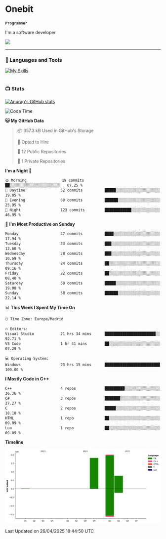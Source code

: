 # Onebit

**`Programmer`**

I'm a software developer

   ![](https://komarev.com/ghpvc/?username=onebit5&color=blueviolet)

---

### 🧰 Languages and Tools

[![My Skills](https://skillicons.dev/icons?i=cpp,c,cs,java,lua,unity,git,linux,github,discord,vscode,visualstudio)](https://skillicons.dev)
<br />

#

### 📺 Stats
[![Anurag's GitHub stats](https://github-readme-stats.vercel.app/api?username=onebit5&show_icons=true&theme=radical)](https://github.com/anuraghazra/github-readme-stats)                
<!--START_SECTION:waka-->
![Code Time](http://img.shields.io/badge/Code%20Time-261%20hrs%2025%20mins-blue)

**🐱 My GitHub Data** 

> 📦 357.3 kB Used in GitHub's Storage 
 > 
> 💼 Opted to Hire
 > 
> 📜 12 Public Repositories 
 > 
> 🔑 1 Private Repositories 
 > 
**I'm a Night 🦉** 

```text
🌞 Morning                19 commits          ██░░░░░░░░░░░░░░░░░░░░░░░   07.25 % 
🌆 Daytime                52 commits          █████░░░░░░░░░░░░░░░░░░░░   19.85 % 
🌃 Evening                68 commits          ██████░░░░░░░░░░░░░░░░░░░   25.95 % 
🌙 Night                  123 commits         ████████████░░░░░░░░░░░░░   46.95 % 
```
📅 **I'm Most Productive on Sunday** 

```text
Monday                   47 commits          ████░░░░░░░░░░░░░░░░░░░░░   17.94 % 
Tuesday                  33 commits          ███░░░░░░░░░░░░░░░░░░░░░░   12.60 % 
Wednesday                28 commits          ███░░░░░░░░░░░░░░░░░░░░░░   10.69 % 
Thursday                 24 commits          ██░░░░░░░░░░░░░░░░░░░░░░░   09.16 % 
Friday                   22 commits          ██░░░░░░░░░░░░░░░░░░░░░░░   08.40 % 
Saturday                 50 commits          █████░░░░░░░░░░░░░░░░░░░░   19.08 % 
Sunday                   58 commits          ██████░░░░░░░░░░░░░░░░░░░   22.14 % 
```


📊 **This Week I Spent My Time On** 

```text
🕑︎ Time Zone: Europe/Madrid

🔥 Editors: 
Visual Studio            21 hrs 34 mins      ███████████████████████░░   92.71 % 
VS Code                  1 hr 41 mins        ██░░░░░░░░░░░░░░░░░░░░░░░   07.29 % 

💻 Operating System: 
Windows                  23 hrs 15 mins      █████████████████████████   100.00 % 
```

**I Mostly Code in C++** 

```text
C++                      4 repos             █████████░░░░░░░░░░░░░░░░   36.36 % 
C#                       3 repos             ███████░░░░░░░░░░░░░░░░░░   27.27 % 
C                        2 repos             █████░░░░░░░░░░░░░░░░░░░░   18.18 % 
HTML                     1 repo              ██░░░░░░░░░░░░░░░░░░░░░░░   09.09 % 
Lua                      1 repo              ██░░░░░░░░░░░░░░░░░░░░░░░   09.09 % 
```



**Timeline**

![Lines of Code chart](https://raw.githubusercontent.com/Onebit5/Onebit5/main/assets/bar_graph.png)


 Last Updated on 26/04/2025 18:44:50 UTC
<!--END_SECTION:waka-->
